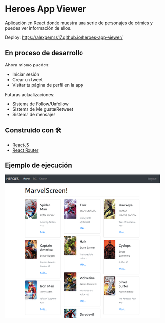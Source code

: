 # Heroes App Viewer

Aplicación en React donde muestra una serie de personajes de cómics y puedes ver información de ellos.

Deploy: https://alexgemas17.github.io/heroes-app-viewer/

## En proceso de desarrollo

Ahora mismo puedes: 
* Iniciar sesión
* Crear un tweet
* Visitar tu página de perfil en la app

Futuras actualizaciones:
* Sistema de Follow/Unfollow
* Sistema de Me gusta/Retweet
* Sistema de mensajes

## Construido con 🛠️

* [ReactJS](https://es.reactjs.org/docs/getting-started.html)
* [React Router](https://github.com/ReactTraining/react-router)

## Ejemplo de ejecución

![alt text](https://github.com/alexgemas17/heroes-app-viewer/blob/master/example.PNG)
